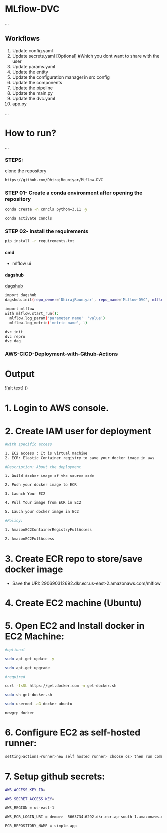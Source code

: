 # MLflow-DVC

...
## Workflows

1. Update config.yaml
2. Update secrets.yaml [Optional] #Which you dont want to share with the user
3. Update params.yaml
4. Update the entity
5. Update the configuration manager in src config
6. Update the components
7. Update the pipeline
8. Update the main.py
9. Update the dvc.yaml
10. app.py

...
# How to run?
...
### STEPS:

clone the repository

```bash
https://github.com/DhirajRouniyar/MLflow-DVC
```

### STEP 01- Create a conda environment after opening the repository

```bash
conda create -n cnncls python=3.11 -y
```

```bash
conda activate cnncls
```

### STEP 02- install the requirements
```bash
pip install -r requirements.txt
```

#### cmd
- mlflow ui

#### dagshub
[dagshub](https://dagshub.com/)
```bash
import dagshub
dagshub.init(repo_owner='DhirajRouniyar', repo_name='MLflow-DVC', mlflow=True)

import mlflow
with mlflow.start_run():
  mlflow.log_param('parameter name', 'value')
  mlflow.log_metric('metric name', 1)

```
```bash
dvc init
dvc repro
dvc dag
```
### AWS-CICD-Deployment-with-Github-Actions
# Output
![alt text] ()
# 1. Login to AWS console.
# 2. Create IAM user for deployment
```bash
#with specific access

1. EC2 access : It is virtual machine
2. ECR: Elastic Container registry to save your docker image in aws

#Description: About the deployment

1. Build docker image of the source code

2. Push your docker image to ECR

3. Launch Your EC2 

4. Pull Your image from ECR in EC2

5. Lauch your docker image in EC2

#Policy:

1. AmazonEC2ContainerRegistryFullAccess

2. AmazonEC2FullAccess
```
# 3. Create ECR repo to store/save docker image
- Save the URI: 290690312692.dkr.ecr.us-east-2.amazonaws.com/mlflow
# 4. Create EC2 machine (Ubuntu)
# 5. Open EC2 and Install docker in EC2 Machine:
```bash
#optional

sudo apt-get update -y

sudo apt-get upgrade

#required

curl -fsSL https://get.docker.com -o get-docker.sh

sudo sh get-docker.sh

sudo usermod -aG docker ubuntu

newgrp docker
```

# 6. Configure EC2 as self-hosted runner:
```bash
setting>actions>runner>new self hosted runner> choose os> then run command one by one
```
# 7. Setup github secrets:
```bash
AWS_ACCESS_KEY_ID=

AWS_SECRET_ACCESS_KEY=

AWS_REGION = us-east-1

AWS_ECR_LOGIN_URI = demo>>  566373416292.dkr.ecr.ap-south-1.amazonaws.com

ECR_REPOSITORY_NAME = simple-app
```